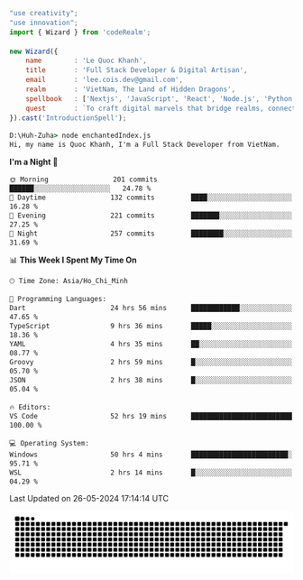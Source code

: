 <!--x axis divider-->

```js 
"use creativity";
"use innovation";
import { Wizard } from 'codeRealm';

new Wizard({
    name        : 'Le Quoc Khanh',
    title       : 'Full Stack Developer & Digital Artisan',
    email       : 'lee.cois.dev@gmail.com',
    realm       : 'VietNam, The Land of Hidden Dragons',
    spellbook   : ['Nextjs', 'JavaScript', 'React', 'Node.js', 'Python', 'Django', 'Cloud Services'],
    quest       : `To craft digital marvels that bridge realms, connect cultures, and bring imagination to life.`,
}).cast('IntroductionSpell');
```

```cmd
D:\Huh-Zuha> node enchantedIndex.js
Hi, my name is Quoc Khanh, I'm a Full Stack Developer from VietNam.
```
<!--START_SECTION:waka-->
**I'm a Night 🦉** 

```text
🌞 Morning                201 commits         ██████░░░░░░░░░░░░░░░░░░░   24.78 % 
🌆 Daytime                132 commits         ████░░░░░░░░░░░░░░░░░░░░░   16.28 % 
🌃 Evening                221 commits         ███████░░░░░░░░░░░░░░░░░░   27.25 % 
🌙 Night                  257 commits         ████████░░░░░░░░░░░░░░░░░   31.69 % 
```


📊 **This Week I Spent My Time On** 

```text
🕑︎ Time Zone: Asia/Ho_Chi_Minh

💬 Programming Languages: 
Dart                     24 hrs 56 mins      ████████████░░░░░░░░░░░░░   47.65 % 
TypeScript               9 hrs 36 mins       █████░░░░░░░░░░░░░░░░░░░░   18.36 % 
YAML                     4 hrs 35 mins       ██░░░░░░░░░░░░░░░░░░░░░░░   08.77 % 
Groovy                   2 hrs 59 mins       █░░░░░░░░░░░░░░░░░░░░░░░░   05.70 % 
JSON                     2 hrs 38 mins       █░░░░░░░░░░░░░░░░░░░░░░░░   05.04 % 

🔥 Editors: 
VS Code                  52 hrs 19 mins      █████████████████████████   100.00 % 

💻 Operating System: 
Windows                  50 hrs 4 mins       ████████████████████████░   95.71 % 
WSL                      2 hrs 14 mins       █░░░░░░░░░░░░░░░░░░░░░░░░   04.29 % 
```


 Last Updated on 26-05-2024 17:14:14 UTC
<!--END_SECTION:waka-->
<picture>
  <source media="(prefers-color-scheme: dark)" srcset="https://raw.githubusercontent.com/leecois/leecois/output/github-contribution-grid-snake-dark.svg">
  <source media="(prefers-color-scheme: light)" srcset="https://raw.githubusercontent.com/leecois/leecois/output/github-contribution-grid-snake.svg">
  <img alt="github contribution grid snake animation" src="https://raw.githubusercontent.com/leecois/leecois/output/github-contribution-grid-snake.svg">
</picture>
